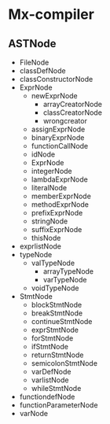 # Mx-compiler



## ASTNode

* FileNode
* classDefNode
* classConstructorNode
* ExprNode
	* newExprNode
		* arrayCreatorNode
		* classCreatorNode
		* wrongcreator
	* assignExprNode
	* binaryExprNode
	* functionCallNode
	* idNode
	* ExprNode
	* integerNode
	* lambdaExprNode
	* literalNode
	* memberExprNode
	* methodExprNode
	* prefixExprNode
	* stringNode
	* suffixExprNode
	* thisNode
* exprlistNode
* typeNode
	* valTypeNode
		* arrayTypeNode
		* varTypeNode
	* voidTypeNode
* StmtNode
	* blockStmtNode
	* breakStmtNode
	* continueStmtNode
	* exprStmtNode
	* forStmtNode
	* ifStmtNode
	* returnStmtNode
	* semicolonStmtNode
	* varDefNode
	* varlistNode
	* whileStmtNode
* functiondefNode
* functionParameterNode
* varNode

